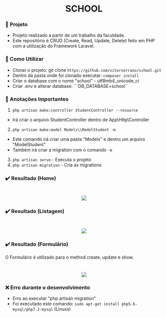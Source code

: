 <h1 align="center">
    SCHOOL
</h1>

### :page_with_curl: Projeto
- Projeto realizado a partir de um trabalho da faculdade.
- Este repositório é CRUD (Create, Read, Update, Delete) feito em PHP com a utilização do Framework Laravel.

### :rocket: Como Utilizar
- Clonar o projeto: git clone ```https://github.com/vitorserrano/school.git```
- Dentro da pasta onde foi clonado executar: ```composer install```
- Criar o database com o nome "school" - utf8mb4_unicode_ci 
- Criar .env e alterar database: ```DB_DATABASE=school``

### :page_facing_up: Anotações Importantes
1. `php artisan make:controller StudentController --resource`
- Irá criar o arquivo StudentController dentro de App\Http\Controller
2. `php artisan make:model Models\\ModelStudent -m `
- Este comando irá criar uma pasta "Models" e dentro um arquivo "ModelStudent" 
- Também irá criar a migration com o comando `-m`
3. `php artisan serve` - Executa o projeto
4. `php artisan migration` - Cria as migrations

### :heavy_check_mark: Resultado (Home)
<h1 align="center">
    <img src="https://user-images.githubusercontent.com/51726945/77269194-eb75ba00-6c86-11ea-847e-a1a35e413643.png">
</h1>

### :heavy_check_mark: Resultado (Listagem)
<h1 align="center">
    <img src="https://user-images.githubusercontent.com/51726945/77269458-ae5df780-6c87-11ea-8b77-abbd1b13cf89.png">
</h1>

### :heavy_check_mark: Resultado (Formulário)
<p> O Formulário é utilizado para o method create, update e show.</p>
<h1 align="center">
    <img src="https://user-images.githubusercontent.com/51726945/77269533-e5340d80-6c87-11ea-9d94-9a5cc56b00c9.png">
</h1>

### :x: Erro durante o desenvolvimento
- Erro ao executar "php artisan migration"
- Foi executado este comando: `sudo apt-get install php5.6-mysql/php7.2-mysql` (Linuxs)


